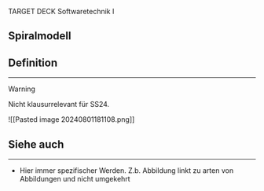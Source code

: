
TARGET DECK
Softwaretechnik I

Spiralmodell
--
## Definition
***
>[!warning]
>Nicht klausurrelevant für SS24.

![[Pasted image 20240801181108.png]]
## Siehe auch
***
* Hier immer spezifischer Werden. Z.b. Abbildung linkt zu arten von Abbildungen und nicht umgekehrt